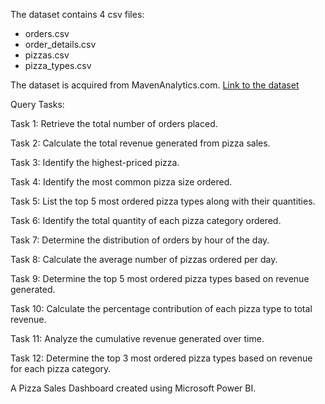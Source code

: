 The dataset contains 4 csv files:

- orders.csv
- order_details.csv
- pizzas.csv
- pizza_types.csv
  
The dataset is acquired from MavenAnalytics.com. [Link to the dataset](https://mavenanalytics.io/data-playground)

Query Tasks:

Task 1:
Retrieve the total number of orders placed.

Task 2:
Calculate the total revenue generated from pizza sales.

Task 3:
Identify the highest-priced pizza.

Task 4:
Identify the most common pizza size ordered.

Task 5:
List the top 5 most ordered pizza types along with their quantities.

Task 6:
Identify the total quantity of each pizza category ordered.

Task 7:
Determine the distribution of orders by hour of the day.

Task 8:
Calculate the average number of pizzas ordered per day.

Task 9:
Determine the top 5 most ordered pizza types based on revenue generated.

Task 10:
Calculate the percentage contribution of each pizza type to total revenue.

Task 11:
Analyze the cumulative revenue generated over time.

Task 12:
Determine the top 3 most ordered pizza types based on revenue for each pizza category.



A Pizza Sales Dashboard created using Microsoft Power BI. 
